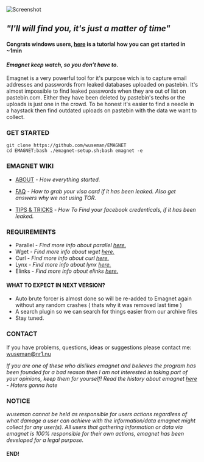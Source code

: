 ![Screenshot](https://nr1.nu/emagnet/pictures/emagnet-maskot.png)

## _"I'll will find you, it's just a matter of time"_


#### Congrats windows users, [here](https://github.com/wuseman/EMAGNET/wiki/Installation) is a tutorial how you can get started in ~1min

#### _Emagnet keep watch, so you don’t have to._

Emagnet is a very powerful tool for it's purpose wich is to capture email addresses and passwords from leaked databases uploaded on pastebin. It's almost impossible to find leaked passwords when they are out of list on pastebin.com. Either they have been deleted by pastebin's techs or the uploads is just one in the crowd. To be honest it's easier to find a needle in a haystack then find outdated uploads on pastebin with the data we want to collect.

### GET STARTED

    git clone https://github.com/wuseman/EMAGNET
    cd EMAGNET;bash ./emagnet-setup.sh;bash emagnet -e
    
### EMAGNET WIKI

- [ABOUT](https://github.com/wuseman/EMAGNET/wiki/ABOUT) - 
_How everything started._

- [FAQ](https://github.com/wuseman/EMAGNET/wiki/FAQ) - 
_How to grab your visa card if it has been leaked. Also get answers why we not using TOR._

- [TIPS & TRICKS](https://github.com/wuseman/EMAGNET/wiki) - 
_How To Find your facebook credenticals, if it has been leaked._

### REQUIREMENTS

- Parallel - _Find more info about _parallel_ [here.](https://www.gnu.org/software/parallel/)_
- Wget     - _Find more info about _wget_ [here.](https://www.gnu.org/software/wget/)_
- Curl     - _Find more info about _curl_ [here.](https://github.com/curl/curl)_
- Lynx     - _Find more info about _lynx_ [here.](https://lynx.browser.org/)_
- Elinks   - _Find more info about _elinks_ [here.](http://elinks.or.cz/)_

#### WHAT TO EXPECT IN NEXT VERSION?

-  Auto brute forcer is almost done so will be re-added to Emagnet again without any random crashes ( thats why it was removed last time )
-  A search plugin so we can search for things easier from our archive files
-  Stay tuned.

### CONTACT 

  If you have problems, questions, ideas or suggestions please contact me: wuseman@nr1.nu

_If you are one of these who dislikes emagnet and believes the program has been founded for a bad reason then I am not interested in taking part of your opinions, keep them
for yourself! Read the history about emagnet [here](https://github.com/wuseman/EMAGNET/wiki/About) - Haters gonna hate_

### NOTICE

_wuseman cannot be held as responsible for users actions regardless of what damage a user can achieve with the information/data emagnet might collect for any user(s). All users that  gathering information or data via emagnet is 100% responsible for their own actions, emagnet has been developed for a legal purpose._

#### END!
